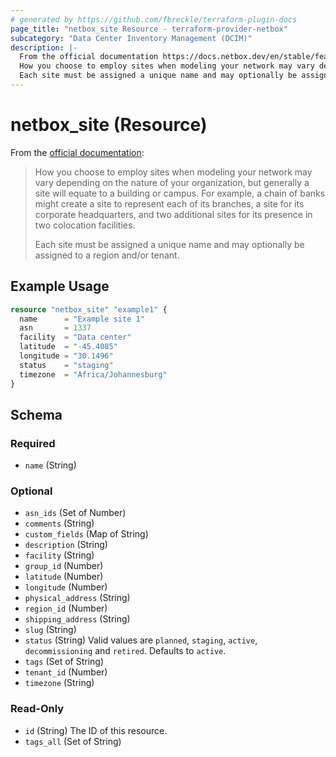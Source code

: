 ```yaml
---
# generated by https://github.com/fbreckle/terraform-plugin-docs
page_title: "netbox_site Resource - terraform-provider-netbox"
subcategory: "Data Center Inventory Management (DCIM)"
description: |-
  From the official documentation https://docs.netbox.dev/en/stable/features/sites-and-racks/#sites:
  How you choose to employ sites when modeling your network may vary depending on the nature of your organization, but generally a site will equate to a building or campus. For example, a chain of banks might create a site to represent each of its branches, a site for its corporate headquarters, and two additional sites for its presence in two colocation facilities.
  Each site must be assigned a unique name and may optionally be assigned to a region and/or tenant.
---
```


# netbox_site (Resource)

From the [official documentation](https://docs.netbox.dev/en/stable/features/sites-and-racks/#sites):

> How you choose to employ sites when modeling your network may vary depending on the nature of your organization, but generally a site will equate to a building or campus. For example, a chain of banks might create a site to represent each of its branches, a site for its corporate headquarters, and two additional sites for its presence in two colocation facilities.
>
> Each site must be assigned a unique name and may optionally be assigned to a region and/or tenant.

## Example Usage

```terraform
resource "netbox_site" "example1" {
  name      = "Example site 1"
  asn       = 1337
  facility  = "Data center"
  latitude  = "-45.4085"
  longitude = "30.1496"
  status    = "staging"
  timezone  = "Africa/Johannesburg"
}
```

<!-- schema generated by tfplugindocs -->
## Schema

### Required

- `name` (String)

### Optional

- `asn_ids` (Set of Number)
- `comments` (String)
- `custom_fields` (Map of String)
- `description` (String)
- `facility` (String)
- `group_id` (Number)
- `latitude` (Number)
- `longitude` (Number)
- `physical_address` (String)
- `region_id` (Number)
- `shipping_address` (String)
- `slug` (String)
- `status` (String) Valid values are `planned`, `staging`, `active`, `decommissioning` and `retired`. Defaults to `active`.
- `tags` (Set of String)
- `tenant_id` (Number)
- `timezone` (String)

### Read-Only

- `id` (String) The ID of this resource.
- `tags_all` (Set of String)


